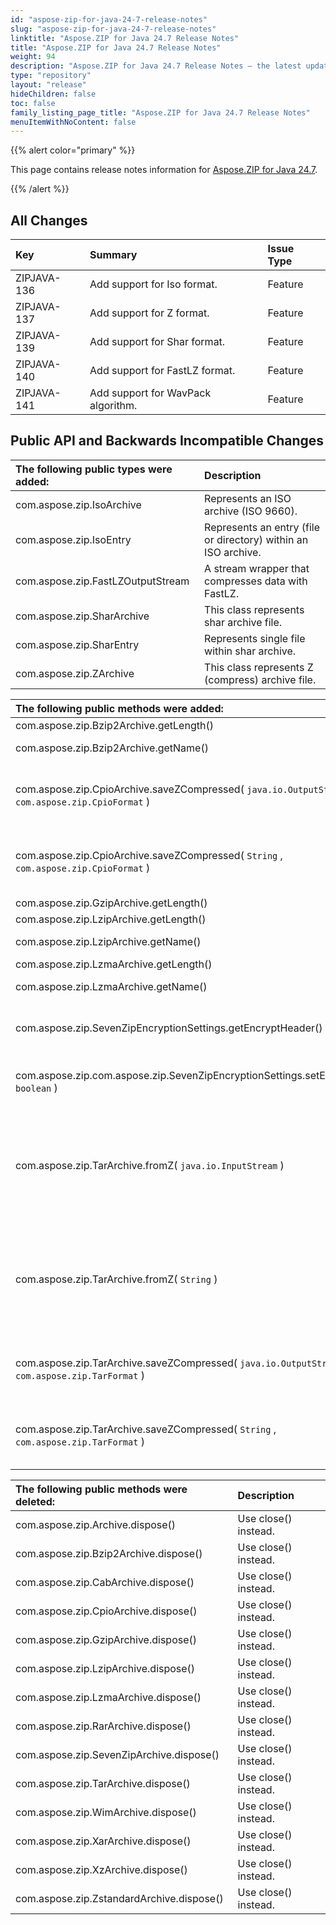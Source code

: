 ```yaml
---
id: "aspose-zip-for-java-24-7-release-notes"
slug: "aspose-zip-for-java-24-7-release-notes"
linktitle: "Aspose.ZIP for Java 24.7 Release Notes"
title: "Aspose.ZIP for Java 24.7 Release Notes"
weight: 94
description: "Aspose.ZIP for Java 24.7 Release Notes – the latest updates and fixes."
type: "repository"
layout: "release"
hideChildren: false
toc: false
family_listing_page_title: "Aspose.ZIP for Java 24.7 Release Notes"
menuItemWithNoContent: false
---
```


{{% alert color="primary" %}} 

This page contains release notes information for [Aspose.ZIP for Java 24.7](https://releases.aspose.com/zip/java/24-7/).

{{% /alert %}} 
## **All Changes**

|**Key**|**Summary**|**Issue Type**|
| :- | :- | :- |
| ZIPJAVA-136 | Add support for Iso format. | Feature |
| ZIPJAVA-137 | Add support for Z format. | Feature |
| ZIPJAVA-139 | Add support for Shar format. | Feature |
| ZIPJAVA-140 | Add support for FastLZ format. | Feature |
| ZIPJAVA-141 | Add support for WavPack algorithm. | Feature |

## **Public API and Backwards Incompatible Changes**
|**The following public types were added:**|**Description**|
| :- | :- |
| com.aspose.zip.IsoArchive | Represents an ISO archive (ISO 9660). |
| com.aspose.zip.IsoEntry | Represents an entry (file or directory) within an ISO archive. |
| com.aspose.zip.FastLZOutputStream | A stream wrapper that compresses data with FastLZ. |
| com.aspose.zip.SharArchive | This class represents shar archive file. |
| com.aspose.zip.SharEntry | Represents single file within shar archive. |
| com.aspose.zip.ZArchive | This class represents Z (compress) archive file. |

|**The following public methods were added:**|**Description**|
| :- | :- |
| com.aspose.zip.Bzip2Archive.getLength() | Gets length. |
| com.aspose.zip.Bzip2Archive.getName() | The name of original file. |
| com.aspose.zip.CpioArchive.saveZCompressed( `java.io.OutputStream` , `com.aspose.zip.CpioFormat` ) | Saves archive to the stream with Z compression. |
| com.aspose.zip.CpioArchive.saveZCompressed( `String` , `com.aspose.zip.CpioFormat` ) | Saves archive to the file by path with Z compression. |
| com.aspose.zip.GzipArchive.getLength() | Gets length. |
| com.aspose.zip.LzipArchive.getLength() | Gets length. |
| com.aspose.zip.LzipArchive.getName() | The name of original file. |
| com.aspose.zip.LzmaArchive.getLength() | Gets length. |
| com.aspose.zip.LzmaArchive.getName() | The name of original file. |
| com.aspose.zip.SevenZipEncryptionSettings.getEncryptHeader() | Gets a value indicating header encryption. |
| com.aspose.zip.com.aspose.zip.SevenZipEncryptionSettings.setEncryptHeader( `boolean` ) | Sets a value indicating header encryption. |
| com.aspose.zip.TarArchive.fromZ( `java.io.InputStream` ) | Extracts supplied Z format archive and composes `TarArchive` from extracted data. |
| com.aspose.zip.TarArchive.fromZ( `String` ) | Extracts supplied Z format archive and composes `TarArchive` from extracted data. |
| com.aspose.zip.TarArchive.saveZCompressed( `java.io.OutputStream` , `com.aspose.zip.TarFormat` ) | Saves archive to the stream with Z compression. |
| com.aspose.zip.TarArchive.saveZCompressed( `String` , `com.aspose.zip.TarFormat` ) | Saves archive to the file by path with Z compression. |

|**The following public methods were deleted:**|**Description**|
| :- | :- |
| com.aspose.zip.Archive.dispose() | Use close() instead. |
| com.aspose.zip.Bzip2Archive.dispose() | Use close() instead. |
| com.aspose.zip.CabArchive.dispose() | Use close() instead. |
| com.aspose.zip.CpioArchive.dispose() | Use close() instead. |
| com.aspose.zip.GzipArchive.dispose() | Use close() instead. |
| com.aspose.zip.LzipArchive.dispose() | Use close() instead. |
| com.aspose.zip.LzmaArchive.dispose() | Use close() instead. |
| com.aspose.zip.RarArchive.dispose() | Use close() instead. |
| com.aspose.zip.SevenZipArchive.dispose() | Use close() instead. |
| com.aspose.zip.TarArchive.dispose() | Use close() instead. |
| com.aspose.zip.WimArchive.dispose() | Use close() instead. |
| com.aspose.zip.XarArchive.dispose() | Use close() instead. |
| com.aspose.zip.XzArchive.dispose() | Use close() instead. |
| com.aspose.zip.ZstandardArchive.dispose() | Use close() instead. |
